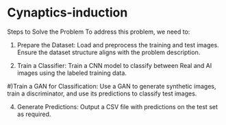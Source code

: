 # Cynaptics-induction

Steps to Solve the Problem
To address this problem, we need to:

1) Prepare the Dataset:
Load and preprocess the training and test images.
Ensure the dataset structure aligns with the problem description.

2) Train a Classifier:
Train a CNN model to classify between Real and AI images using the labeled training data.

#)Train a GAN for Classification:
Use a GAN to generate synthetic images, train a discriminator, and use its predictions to classify test images.

4) Generate Predictions:
Output a CSV file with predictions on the test set as required.
